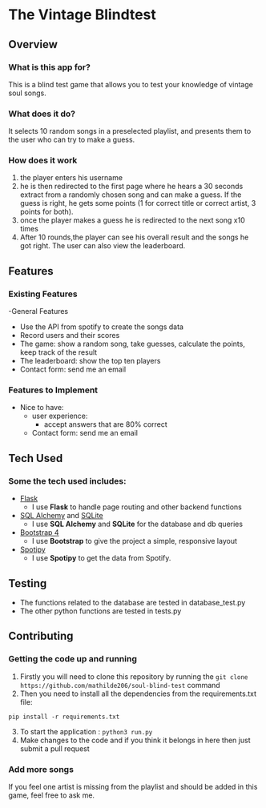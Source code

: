 # The Vintage Blindtest
 
## Overview

### What is this app for?
 
This is a blind test game that allows you to test your knowledge of vintage soul songs. 
 
### What does it do?
It selects 10 random songs in a preselected playlist, and presents them to the user who can try to make a guess. 


### How does it work
1. the player enters his username 
2. he is then redirected to the first page where he hears a 30 seconds extract from a randomly chosen song and can make a guess. If the guess is right, he gets some points (1 for correct title or correct artist, 3 points for both). 
3. once the player makes a guess he is redirected to the next song x10 times 
4. After 10 rounds,the player can see his overall result and the songs he got right. 
The user can also view the leaderboard. 

## Features

### Existing Features

-General Features
  - Use the API from spotify to create the songs data 
  - Record users and their scores
  - The game: show a random song, take guesses, calculate the points, keep track of the result
  - The leaderboard: show the top ten players
  - Contact form: send me an email 

### Features to Implement

- Nice to have: 
  - user experience: 
    - accept answers that are 80% correct
  - Contact form: send me an email
 
## Tech Used
### Some the tech used includes:
- [Flask](http://flask.pocoo.org/)
    - I use **Flask** to handle page routing and other backend functions
- [SQL Alchemy](https://www.sqlalchemy.org/) and [SQLite](https://www.sqlite.org) 
    - I use **SQL Alchemy** and **SQLite** for the database and db queries
- [Bootstrap 4](http://getbootstrap.com/)
    - I use **Bootstrap** to give the project a simple, responsive layout
- [Spotipy](http://spotipy.readthedocs.io/en/latest/)
    - I use **Spotipy** to get the data from Spotify.
 

## Testing
- The functions related to the database are tested in database_test.py
- The other python functions are tested in tests.py

## Contributing
### Getting the code up and running
1. Firstly you will need to clone this repository by running the ```git clone https://github.com/mathilde206/soul-blind-test``` command
2. Then you need to install all the dependencies from the requirements.txt file:
  ```
  pip install -r requirements.txt

  ```
3. To start the application : ```python3 run.py```
4. Make changes to the code and if you think it belongs in here then just submit a pull request

### Add more songs 
If you feel one artist is missing from the playlist and should be added in this game, feel free to ask me. 